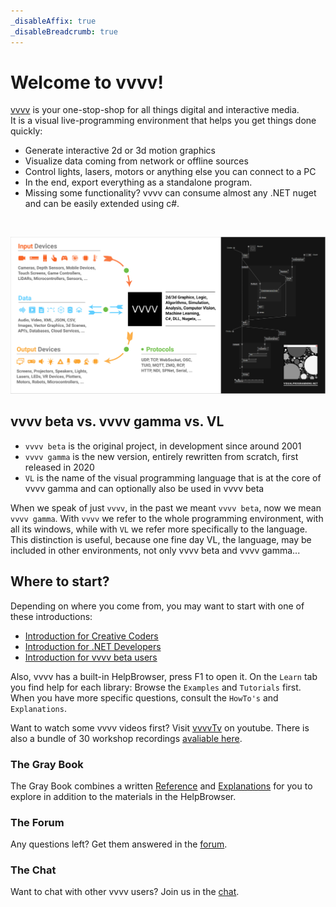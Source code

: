 ```yaml
---
_disableAffix: true
_disableBreadcrumb: true
---
```


# Welcome to vvvv!

[vvvv](http://visualprogramming.net) is your one-stop-shop for all things digital and interactive media.  
It is a visual live-programming environment that helps you get things done quickly: 

* Generate interactive 2d or 3d motion graphics
* Visualize data coming from network or offline sources
* Control lights, lasers, motors or anything else you can connect to a PC
* In the end, export everything as a standalone program. 
* Missing some functionality? vvvv can consume almost any .NET nuget and can be easily extended using c#.

<br>

![](images/vvvvIO.png)

## vvvv beta vs. vvvv gamma vs. VL

* ``vvvv beta`` is the original project, in development since around 2001
* ``vvvv gamma`` is the new version, entirely rewritten from scratch, first released in 2020
* ``VL`` is the name of the visual programming language that is at the core of vvvv gamma and can optionally also be used in vvvv beta

When we speak of just ``vvvv``, in the past we meant ``vvvv beta``, now we mean ``vvvv gamma``. With ``vvvv`` we refer to the whole programming environment, with all its windows, while with ``VL`` we refer more specifically to the language. This distinction is useful, because one fine day VL, the language, may be included in other environments, not only vvvv beta and vvvv gamma...

## Where to start?

Depending on where you come from, you may want to start with one of these introductions:
* [Introduction for Creative Coders](reference/getting-started/cc/introduction-for-creative-coders.md)
* [Introduction for .NET Developers](reference/getting-started/dotnet/introduction-for-dotnet-programmers.md)
* [Introduction for vvvv beta users](reference/getting-started/beta/introduction-for-vvvv-beta-users.md)

Also, vvvv has a built-in HelpBrowser, press F1 to open it. On the ``Learn`` tab 
you find help for each library: Browse the ``Examples`` and ``Tutorials`` first. When you have more specific questions, consult the ``HowTo's`` and ``Explanations``.

Want to watch some vvvv videos first? Visit [vvvvTv](https://www.youtube.com/vvvvtv42) on youtube. There is also a bundle of 30 workshop recordings [avaliable here](https://thenodeinstitute.org/courses/node20-vvvv-workshop-bundle/).

### The Gray Book

The Gray Book combines a written [Reference](reference/hde/gui.md) and [Explanations](introduction/language.md) for you to explore in addition to the materials in the HelpBrowser. 

### The Forum

Any questions left? Get them answered in the [forum](http://discourse.vvvv.org).

### The Chat

Want to chat with other vvvv users? Join us in the [chat](https://app.element.io/#/room/#vvvv:matrix.org).
